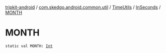 [tripkit-android](../../../index.md) / [com.skedgo.android.common.util](../../index.md) / [TimeUtils](../index.md) / [InSeconds](index.md) / [MONTH](./-m-o-n-t-h.md)

# MONTH

`static val MONTH: `[`Int`](https://kotlinlang.org/api/latest/jvm/stdlib/kotlin/-int/index.html)